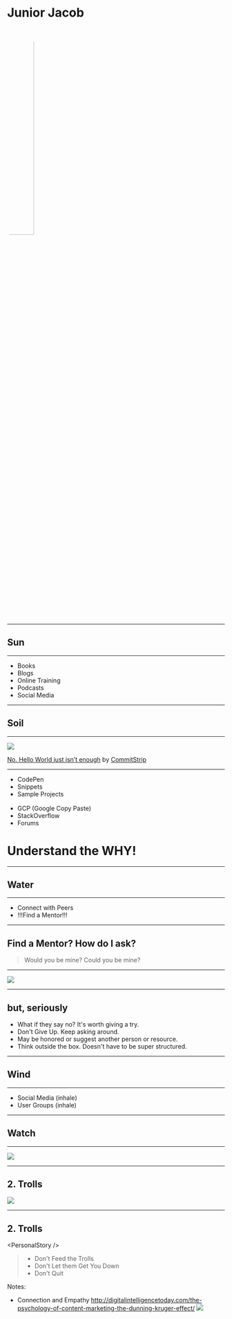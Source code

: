 # Junior Jacob
<!-- .slide: data-state="Persona-introduction Slide-blockquote" data-background="./img/computer-4.jpg" -->

<img src="./img/junior-jacob-big.jpg" style="border-radius: 50%; width: 35%;" />

------

## Sun
<!-- .slide: data-title="Junior Jacob" data-state="Stage-introduction title Stage--junior" data-background="./img/sun.jpg" -->

<!-- Capture -->

------

<!-- .slide: data-title="Junior Jacob" data-state="title Stage--junior Status--sun" data-background="./img/sun.jpg" -->

<ul class="Pills Pills--sun fragment">
  <li class="Pill">Books</div>
  <li class="Pill">Blogs</div>
  <li class="Pill">Online Training</div>
  <li class="Pill">Podcasts</div>
  <li class="Pill">Social Media</div>
</ul>

------

## Soil
<!-- .slide: data-title="Junior Jacob" data-state="Stage-introduction title Stage--junior" data-background="./img/soil.jpg" -->

<!-- Digest -->

------

<!-- .slide: data-title="Junior Jacob" data-state="title Slide-background Stage--junior Status--soil" data-background="./img/soil.jpg" -->

![](./img/Strips-Hello-world-600-finalenglish.jpg) <!-- .element: class="credit" -->

<div class="credit"><a href="http://www.commitstrip.com/en/2013/09/20/hello-world-ne-suffit-pas/">No. Hello World just isn’t enough</a> by <a href="http://www.commitstrip.com">CommitStrip</a></div>

------

<!-- .slide: data-title="Junior Jacob" data-state="Slide-background title Stage--junior Status--soil" data-background="./img/soil.jpg" -->

<ul class="Pills Pills--soil fragment" data-fragment-index="1" style="margin: 0 0 1rem 0;">
  <li class="Pill">CodePen</div>
  <li class="Pill">Snippets</div>
  <li class="Pill">Sample Projects</div>
</ul>

<ul class="Pills Pills--error fragment" data-fragment-index="2" style="margin: 0;">
  <li class="Pill">GCP (Google Copy Paste)</div>
  <li class="Pill">StackOverflow</div>
  <li class="Pill">Forums</div>
</ul>

<h1 class="fragment" data-fragment-index="3">Understand the <strong>WHY</strong>!</h1>

------

## Water
<!-- .slide: data-title="Junior Jacob" data-state="Stage-introduction title Stage--junior" data-background="./img/water.jpg" -->

<!-- Sharpen -->

------

<!-- .slide: data-title="Junior Jacob" data-state="title Stage--junior Status--water" data-background="./img/water.jpg" -->

<ul class="Pills Pills--water">
  <li class="Pill">Connect with Peers</div>
  <li class="Pill">!!!Find a Mentor!!!</div>
</ul>

------

## Find a Mentor? How do I ask?
<!-- .slide: data-title="Junior Jacob" data-state="Slide-title Slide-background title Stage--junior Status--water" data-background="./img/water.jpg" -->

> Would you be mine?
> Could you be mine?

------

<!-- .slide: data-title="Junior Jacob" data-state="Slide-background title Stage--junior Status--water" data-background="./img/water.jpg" -->

![](./img/wont-you-be-my-mentor.jpg)

------

## but, seriously
<!-- .slide: data-title="Junior Jacob" data-state="Slide-title Slide-background title Stage--junior Status--water" data-background="./img/water.jpg" -->

* What if they say no? It's worth giving a try.
* Don't Give Up. Keep asking around.
* May be honored or suggest another person or resource.
* Think outside the box. Doesn't have to be super structured.

------

## Wind
<!-- .slide: data-title="Junior Jacob" data-state="Stage-introduction title Stage--junior" data-background="./img/wind.jpg" -->

<!-- Breath -->

------

<!-- .slide: data-title="Junior Jacob" data-state="title Stage--junior Status--wind" data-background="./img/wind.jpg" -->

<ul class="Pills Pills--wind">
  <li class="Pill">Social Media (inhale)</div>
  <li class="Pill">User Groups (inhale)</div>
</ul>

------

## Watch
<!-- .slide: data-title="Junior Jacob" data-state="Stage-introduction title Stage--junior" data-background="./img/watch.jpg" -->

<!-- Challenges -->

------

<!-- .slide: data-title="Junior Jacob" data-state="Slide-background title Stage--junior Status--watch" data-background="./img/watch.jpg" -->

![](./img/dunning-kruger-effect-wide.png)

------

## 2. Trolls
<!-- .slide: data-title="Junior Jacob" data-state="Slide-background Slide-title Slide-image Slide-body title Stage--junior Status--watch" data-background="./img/watch.jpg" -->

![](./img/TrollFaceDancing_large.gif)

------

## 2. Trolls
<!-- .slide: data-title="Junior Jacob" data-state="Slide-background Slide-blockquote Slide-title Slide-image Slide-body title Stage--junior Status--watch" data-background="./img/watch.jpg" -->

&lt;PersonalStory /&gt;

<blockquote>
  <ul class="fragment">
    <li class="">Don't Feed the Trolls</li>
    <li class="">Don't Let them Get You Down</li>
    <li class="">Don't Quit</li>
  </ul>
</blockquote>

Notes:

* Connection and Empathy
http://digitalintelligencetoday.com/the-psychology-of-content-marketing-the-dunning-kruger-effect/
![](./img/junior-warning.gif)
